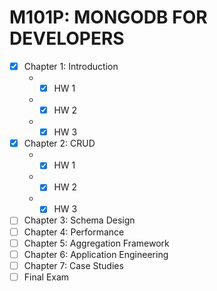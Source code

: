 <H1>M101P: MONGODB FOR DEVELOPERS</H1>

  - [X] Chapter 1: Introduction
    -  -[X] HW 1
    -  -[X] HW 2
    -  -[X] HW 3
  - [X] Chapter 2: CRUD
    -  -[X] HW 1
    -  -[X] HW 2
    -  -[X] HW 3
  - [ ] Chapter 3: Schema Design
  - [ ] Chapter 4: Performance
  - [ ] Chapter 5: Aggregation Framework
  - [ ] Chapter 6: Application Engineering
  - [ ] Chapter 7: Case Studies
  - [ ] Final Exam
